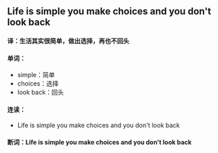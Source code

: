 ## Life is simple you make choices and you don't look back

#### 译：生活其实很简单，做出选择，再也不回头

#### 单词：

- simple：简单
- choices：选择
- look back：回头

#### 连读：

- Life is simple you make choices and you don't look back

#### 断词：Life is simple you make choices and you don't look back
